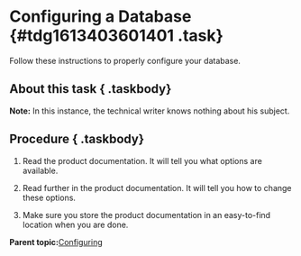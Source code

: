 # Configuring a Database {#tdg1613403601401 .task}

Follow these instructions to properly configure your database.

## About this task { .taskbody}

**Note:** In this instance, the technical writer knows nothing about his subject.

## Procedure { .taskbody}

1.  Read the product documentation. It will tell you what options are available.

2.  Read further in the product documentation. It will tell you how to change these options.

3.  Make sure you store the product documentation in an easy-to-find location when you are done.


**Parent topic:**[Configuring](aiq1613403601234.md)


